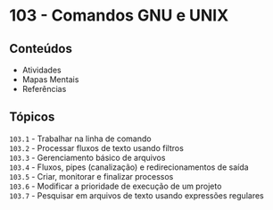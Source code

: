 # 103 - Comandos GNU e UNIX


## Conteúdos
- Atividades 
- Mapas Mentais
- Referências

## Tópicos

`103.1` - Trabalhar na linha de comando \
`103.2` - Processar fluxos de texto usando filtros \
`103.3` - Gerenciamento básico de arquivos \
`103.4` - Fluxos, pipes (canalização) e redirecionamentos de saída \
`103.5` - Criar, monitorar e finalizar processos \
`103.6` - Modificar a prioridade de execução de um projeto \
`103.7` - Pesquisar em arquivos de texto usando expressões regulares

